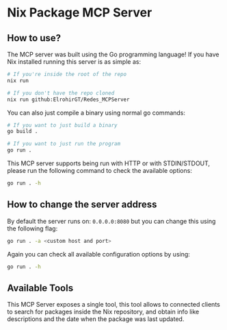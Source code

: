 # Nix Package MCP Server

## How to use?

The MCP server was built using the Go programming language! If you have Nix
installed running this server is as simple as:

```bash
# If you're inside the root of the repo
nix run
```

```bash
# If you don't have the repo cloned
nix run github:ElrohirGT/Redes_MCPServer
```

You can also just compile a binary using normal go commands:

```bash
# If you want to just build a binary
go build .
```

```bash
# If you want to just run the program
go run . 
```

This MCP server supports being run with HTTP or with STDIN/STDOUT, please run
the following command to check the available options:

```bash
go run . -h
```

## How to change the server address

By default the server runs on: `0.0.0.0:8080` but you can change this using the
following flag:

```bash
go run . -a <custom host and port>
```

Again you can check all available configuration options by using:

```bash
go run . -h
```

## Available Tools

This MCP Server exposes a single tool, this tool allows to connected clients to
search for packages inside the Nix repository, and obtain info like descriptions
and the date when the package was last updated.
